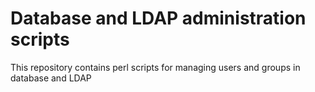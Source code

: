 # Database and LDAP administration scripts

This repository contains perl scripts for managing users and groups in database and LDAP
